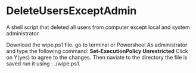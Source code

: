 # DeleteUsersExceptAdmin
A shell script that deleted all users from computer except local and system administrator

Download the wipe.ps1 file. go to terminal or Powersheel As administrator and type the following command:
**Set-ExecutionPolicy Unrestricted**
Click on Y(yes) to agree to the changes. Then naviate to the directory the file is saved run it using :
./wipe.ps1.
